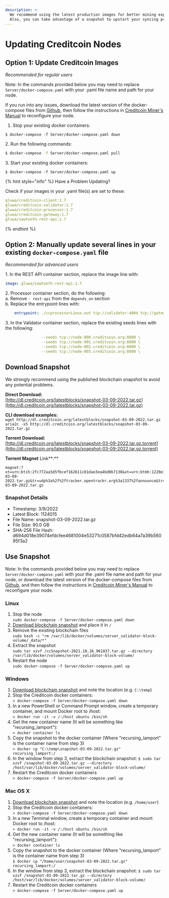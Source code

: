 ```yaml
---
description: >-
  We recommend using the latest production images for better mining experience.
  Also, you can take advantage of a snapshot to upstart your syncing process.
---
```


# Updating Creditcoin Nodes

## Option 1: Update Creditcoin Images <a href="#e110" id="e110"></a>

_Recommended for regular users_

Note: In the commands provided below you may need to replace `Server/docker-compose.yaml` with your .yaml file name and path for your node.&#x20;

If you run into any issues, download the latest version of the docker-compose files from [Github](https://github.com/gluwa/CreditcoinDockerCompose-Mainnet), then follow the instructions in [Creditcoin Miner's Manual](creditcoin-miners-manual/) to reconfigure your node.

1. Stop your existing docker containers:

```
$ docker-compose -f Server/docker-compose.yaml down
```

2\. Run the following commands:

```bash
$ docker-compose -f Server/docker-compose.yaml pull
```

3\. Start your existing docker containers:

```
$ docker-compose -f Server/docker-compose.yaml up
```

{% hint style="info" %}
Have a Problem Updating?

Check if your images in your .yaml file(s) are set to these:

```yaml
gluwa/creditcoin-client:1.7
gluwa/creditcoin-validator:1.7
gluwa/creditcoin-processor:1.7
gluwa/creditcoin-gateway:1.7
gluwa/sawtooth-rest-api:1.7
```
{% endhint %}

## Option 2: Manually update several lines in your existing `docker-compose.yaml` file <a href="#e110" id="e110"></a>

_Recommended for advanced users_

1\. In the REST API container section, replace the image line with:

```yaml
image: gluwa/sawtooth-rest-api:1.7
```

2\. Processor container section, do the following:\
&#x20;a. Remove  `- rest-api` from the `depends_on` section\
&#x20;b. Replace the entrypoint lines with:

```yaml
    entrypoint: ./ccprocessorLinux.out tcp://validator:4004 tcp://gateway:55555
```

3\. In the Validator container section, replace the existing seeds lines with the following:

```yaml
                --seeds tcp://node-000.creditcoin.org:8800 \
                --seeds tcp://node-001.creditcoin.org:8800 \
                --seeds tcp://node-002.creditcoin.org:8800 \
                --seeds tcp://node-003.creditcoin.org:8800 \
```

## Download Snapshot <a href="#04db" id="04db"></a>

We strongly recommend using the published blockchain snapshot to avoid any potential problems.

**Direct Download:**\
[http://dl.creditcoin.org/latestblocks/snapshot-03-09-2022.tar.gz](http://dl.creditcoin.org/latestblocks/snapshot-03-09-2022.tar.gz)

**CLI download examples:**\
`wget http://dl.creditcoin.org/latestblocks/snapshot-03-09-2022.tar.gz`\
`aria2c -x5 http://dl.creditcoin.org/latestblocks/snapshot-03-09-2022.tar.gz`

**Torrent Download:**\
[http://dl.creditcoin.org/latestblocks/snapshot-03-09-2022.tar.gz.torrent](http://dl.creditcoin.org/latestblocks/snapshot-03-09-2022.tar.gz.torrent)

**Torrent Magnet** Link**:**

```
magnet:?xt=urn:btih:2fc772aa5d5fbcef162611c81dae3ea4bd0b7130&xt=urn:btmh:1220e132c6ad8c4600d6edda0275102f01ccf690cc864b58ba825389e023117cbe5a&dn=snapshot-03-09-2022.tar.gz&tr=udp%3a%2f%2ftracker.opentrackr.org%3a1337%2fannounce&tr=udp%3a%2f%2ftracker.openbittorrent.com%3a6969%2fannounce&tr=http%3a%2f%2fopenbittorrent.com%3a80%2fannounce&ws=http%3a%2f%2fdl.creditcoin.org%2flatestblocks%2fsnapshot-03-09-2022.tar.gz
```

### Snapshot Details <a href="#snapshot-details-1" id="snapshot-details-1"></a>

* Timestamp: 3/9/2022
* Latest Block: 1124015
* File Name: snapshot-03-09-2022.tar.gz
* File Size: 90.0 GB
* SHA-256 File Hash: d694d018e39074efdcfee4681004e53271c0587bfd42edb64a7a39b56095f3a2

## Use Snapshot

Note: In the commands provided below you may need to replace `Server/docker-compose.yaml` with your the .yaml file name and path for your node, or download the latest version of the docker-compose files from [Github](https://github.com/gluwa/CreditcoinDockerCompose-Mainnet), and then follow the instructions in [Creditcoin Miner's Manual](creditcoin-miners-manual/) to reconfigure your node.

### Linux

1. Stop the node\
   `sudo docker-compose -f Server/docker-compose.yaml down`
2. [Download blockchain snapshot](https://docs.creditcoin.org/updating-creditcoin-nodes#04db) and place it in `/`
3. Remove the existing blockchain files\
   `sudo bash -c "rm /var/lib/docker/volumes/server_validator-block-volume/_data/*"`
4. Extract the snapshot\
   `sudo tar xzvf /ccSnapshot-2021.10.16_961837.tar.gz --directory /var/lib/docker/volumes/server_validator-block-volume/`
5. Restart the node\
   `sudo docker-compose -f Server/docker-compose.yaml up`

### Windows

1. [Download blockchain snapshot](https://docs.creditcoin.org/updating-creditcoin-nodes#04db) and note the location (e.g. `C:\temp`)&#x20;
2. Stop the Creditcoin docker containers:\
   `> docker-compose -f Server/docker-compose.yaml down`
3. In a new PowerShell or Command Prompt  window, create a temporary container, and mount Docker root to /host:\
   `> docker run -it -v /:/host ubuntu /bin/sh`
4. Get the new container name (It will be something like "recursing\_lamport"):\
   `> docker container ls`
5. Copy the snapshot to the docker container (Where "recursing\_lamport" is the container name from step 3)\
   `> docker cp "C:\temp\snapshot-03-09-2022.tar.gz" recursing_lamport:/`
6. In the window from step 3, extract the blockchain snapshot: `$ sudo tar xzvf /snapshot-03-09-2022.tar.gz --directory /host/var/lib/docker/volumes/server_validator-block-volume/`
7. Restart the Creditcoin docker containers\
   `> docker-compose -f Server/docker-compose.yaml up`

### Mac OS X

1. [Download blockchain snapshot](https://docs.creditcoin.org/updating-creditcoin-nodes#04db) and note the location (e.g.  `/home/user`)&#x20;
2. Stop the Creditcoin docker containers:\
   `> docker-compose -f Server/docker-compose.yaml down`
3. In a new Terminal window, create a temporary container and mount Docker root to /host:\
   `> docker run -it -v /:/host ubuntu /bin/sh`
4. Get the new container name (It will be something like "recursing\_lamport"):\
   `> docker container ls`
5. Copy the snapshot to the docker container (Where "recursing\_lamport" is the container name from step 3)\
   `$ docker cp "/home/user/snapshot-03-09-2022.tar.gz" recursing_lamport:/`
6. In the window from step 3, extract the blockchain snapshot: `$ sudo tar xzvf /snapshot-03-09-2022.tar.gz --directory /host/var/lib/docker/volumes/server_validator-block-volume/`
7. Restart the Creditcoin docker containers\
   `> docker-compose -f Server/docker-compose.yaml up`
